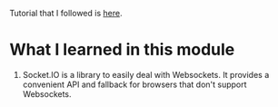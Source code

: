 Tutorial that I followed is [here](https://github.com/huffleman51/js-stack-from-scratch/blob/master/tutorial/07-socket-io.md#readme).

# What I learned in this module

1. Socket.IO is a library to easily deal with Websockets. It provides a convenient API and fallback for browsers that don't support Websockets.


